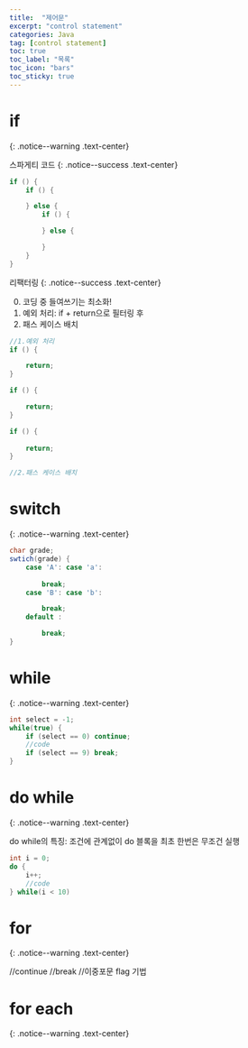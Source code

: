 ```yaml
---
title:  "제어문"
excerpt: "control statement"
categories: Java
tag: [control statement]
toc: true
toc_label: "목록"
toc_icon: "bars"
toc_sticky: true
---
```


# if
{: .notice--warning .text-center}

스파게티 코드
{: .notice--success .text-center}

```java
if () {
    if () {

    } else {
        if () {

        } else {

        }
    }
}
```

리팩터링
{: .notice--success .text-center}

0. 코딩 중 들여쓰기는 최소화!
1. 예외 처리: if + return으로 필터링 후
2. 패스 케이스 배치

```java
//1.예외 처리
if () {

    return;
}

if () {

    return;
}

if () {
    
    return;
}

//2.패스 케이스 배치
```

# switch
{: .notice--warning .text-center}

```java
char grade;
swtich(grade) {
    case 'A': case 'a':
        
        break;
    case 'B': case 'b':

        break;
    default :

        break;
}
```

# while
{: .notice--warning .text-center}

```java
int select = -1;
while(true) {
    if (select == 0) continue;
    //code
    if (select == 9) break;
}
```

# do while
{: .notice--warning .text-center}

do while의 특징: 조건에 관계없이 do 블록을 최초 한번은 무조건 실행
```java
int i = 0;
do {
    i++;
    //code
} while(i < 10)
```

# for
{: .notice--warning .text-center}

//continue
//break
//이중포문 flag 기법

# for each
{: .notice--warning .text-center}